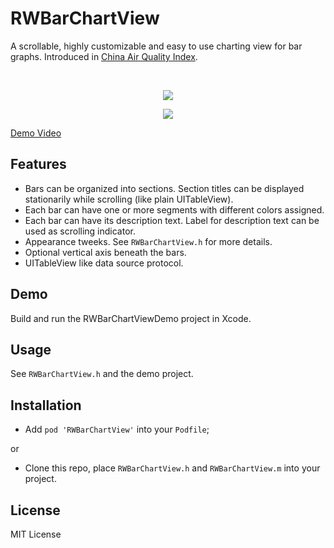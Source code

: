RWBarChartView
==============

A scrollable, highly customizable and easy to use charting view for bar graphs. Introduced in [China Air Quality Index](http://air.fresh-ideas.cc).

<br />
<p align="center">
    <img src="https://raw.github.com/eternityz/RWBarChartView/master/Screenshots/screenshot.jpg">
</p>
<p align="center">
    <img src="https://raw.github.com/eternityz/RWBarChartView/master/Screenshots/demo.gif">
</p>

[Demo Video](http://zhangbin.cc/assets/2014-06-19-RWBarChartView/demo.mp4)

## Features

- Bars can be organized into sections. Section titles can be displayed stationarily while scrolling (like plain UITableView).
- Each bar can have one or more segments with different colors assigned.
- Each bar can have its description text. Label for description text can be used as scrolling indicator.
- Appearance tweeks. See `RWBarChartView.h` for more details.
- Optional vertical axis beneath the bars.
- UITableView like data source protocol.

## Demo

Build and run the RWBarChartViewDemo project in Xcode.

## Usage

See `RWBarChartView.h` and the demo project.

## Installation

- Add `pod 'RWBarChartView'` into your `Podfile`;

or

- Clone this repo, place `RWBarChartView.h` and `RWBarChartView.m` into your project.

## License
MIT License
